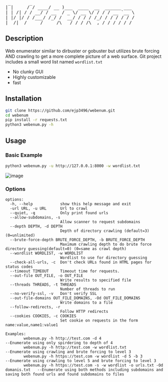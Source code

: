 <pre>|‾|     /‾/ ____/ __ )___  ____  __  ______ ___
| | /| / / __/ / __  / _ \/ __ \/ / / / __ `__ \
| |/ |/ / /___/ /_/ /  __/ / / / /_/ / / / / / /
|__/|__/_____/_____/\___/_/ /_/\__,_/_/ /_/ /_/</pre>

## Description
Web enumerator similar to dirbuster or gobuster but utilizes brute forcing AND crawling to get a more complete picture of a web surface. Git project includes a small word list named ```wordlist.txt```
  - No clunky GUI
  - Highly customizable
  - fast

## Installation
```bash
git clone https://github.com/ejp3496/webenum.git
cd webenum
pip install -r requests.txt
python3 webenum.py -h
```

## Usage
### Basic Example
```bash
python3 webenum.py -u http://127.0.0.1:8000 -w wordlist.txt
```
![image](https://user-images.githubusercontent.com/43967089/153477780-3d23ed82-2b73-4138-b66f-a54e69a72b80.png)

### Options
```
options:
  -h, --help            show this help message and exit
  -url URL, -u URL      Url to crawl
  --quiet, -q           Only print found urls
  --allow-subdomains, -s
                        Allow scanner to request subdomains
  --depth DEPTH, -d DEPTH
                        Depth of directory crawling (default=3) (0=unlimited)
  --brute-force-depth BRUTE_FORCE_DEPTH, -b BRUTE_FORCE_DEPTH
                        Maximum crawling depth to do brute force directory guessing(default=0) (0=same as crawl depth)
  --wordlist WORDLIST, -w WORDLIST
                        Wordlist to use for directory guessing
  --check-all-urls, -c  Don't check URLs found in HTML pages for status codes
  --timeout TIMEOUT     Timeout time for requests.
  --out-file OUT_FILE, -o OUT_FILE
                        Write results to specified file
  --threads THREADS, -t THREADS
                        Number of threads to run
  --no-verify-ssl, -v   Don't verify SSL
  --out-file-domains OUT_FILE_DOMAINS, -Od OUT_FILE_DOMAINS
                        Write domains to a file
  --follow-redirects, -r
                        Follow HTTP redirects
  --cookies COOKIES, -c COOKIES
                        Set cookie on requests in the form name:value,name1:value1

Examples:
        webenum.py -h http://test.com -d 4                                          --Enumerate using only spirdering to depth of 4
        webenum.py -h http://test.com -w wordlist.txt                               --Enumerate using crawling and brute forcing to level 3
        webenum.py -h https://test.com -w wordlist -d 5 -b 3                        --Enumerate using crawling to level 5 and brute forcing to level 3
        webenum.py -h https://test.com -s -w wordlist -o urls.txt -Od domanis.txt   --Enumerate using both methods including subdomains and saving both found urls and found subdomains to files
```
